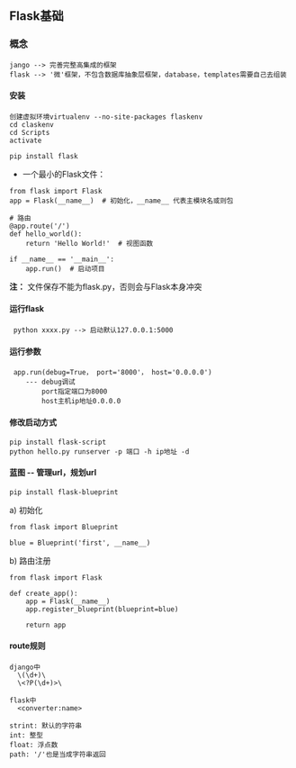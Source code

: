## Flask基础

### 概念
    jango --> 完善完整高集成的框架
    flask --> '微'框架，不包含数据库抽象层框架，database，templates需要自己去组装

#### 安装
    创建虚拟环境virtualenv --no-site-packages flaskenv
    cd claskenv
    cd Scripts
    activate

    pip install flask

- 一个最小的Flask文件：
```
from flask import Flask
app = Flask(__name__)  # 初始化，__name__ 代表主模块名或则包

# 路由
@app.route('/')
def hello_world():
    return 'Hello World!'  # 视图函数

if __name__ == '__main__':
    app.run()  # 启动项目
```
**注：** 文件保存不能为flask.py，否则会与Flask本身冲突

#### 运行flask
     python xxxx.py --> 启动默认127.0.0.1:5000

#### 运行参数
     app.run(debug=True， port='8000'， host='0.0.0.0') 
        --- debug调试
            port指定端口为8000
            host主机ip地址0.0.0.0

#### 修改启动方式
    pip install flask-script
    python hello.py runserver -p 端口 -h ip地址 -d
    
#### 蓝图 -- 管理url，规划url
    pip install flask-blueprint
    
   a) 初始化
```
from flask import Blueprint

blue = Blueprint('first', __name__)
```
   b) 路由注册
```
from flask import Flask

def create_app():
    app = Flask(__name__)
    app.register_blueprint(blueprint=blue)

    return app
```

#### route规则
    django中
      \(\d+)\
      \<?P(\d+)>\

    flask中
      <converter:name>

    strint: 默认的字符串
    int: 整型
    float: 浮点数
    path: '/'也是当成字符串返回
